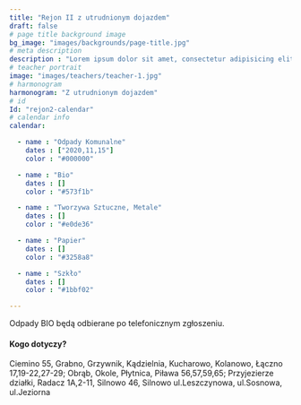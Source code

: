 ```yaml
---
title: "Rejon II z utrudnionym dojazdem"
draft: false
# page title background image
bg_image: "images/backgrounds/page-title.jpg"
# meta description
description : "Lorem ipsum dolor sit amet, consectetur adipisicing elit, sed do eiusmod tempor incididunt ut labore. dolore magna aliqua. Ut enim ad minim veniam, quis nostrud."
# teacher portrait
image: "images/teachers/teacher-1.jpg"
# harmonogram
harmonogram: "Z utrudnionym dojazdem"
# id
Id: "rejon2-calendar"
# calendar info
calendar:

  - name : "Odpady Komunalne"
    dates : ["2020,11,15"]
    color : "#000000"

  - name : "Bio"
    dates : []
    color : "#573f1b"

  - name : "Tworzywa Sztuczne, Metale"
    dates : []
    color : "#e0de36"

  - name : "Papier"
    dates : []
    color : "#3258a8"

  - name : "Szkło"
    dates : []
    color : "#1bbf02"

---
```

Odpady BIO będą odbierane po telefonicznym zgłoszeniu.

#### Kogo dotyczy?

Ciemino 55, Grabno, Grzywnik, Kądzielnia, Kucharowo, Kolanowo, Łączno 17,19-22,27-29; Obrąb, Okole, Płytnica, Piława 56,57,59,65; Przyjezierze działki, Radacz 1A,2-11, Silnowo 46, Silnowo ul.Leszczynowa, ul.Sosnowa, ul.Jeziorna